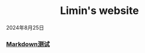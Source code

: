 <center>
  <h1>Limin's website</h1>
</center>

2024年8月25日

### [Markdown测试](https://markdown.com.cn)

